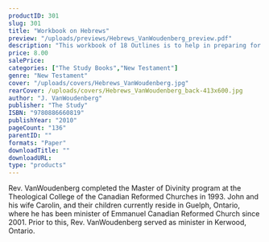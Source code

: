 ```yaml
---
productID: 301
slug: 301
title: "Workbook on Hebrews"
preview: "/uploads/previews/Hebrews_VanWoudenberg_preview.pdf"
description: "This workbook of 18 Outlines is to help in preparing for and participating in Bible study. It is comprised of questions that look at what the text of Hebrews says and how it should function in our lives."
price: 8.00
salePrice: 
categories: ["The Study Books","New Testament"]
genre: "New Testament"
cover: "/uploads/covers/Hebrews_VanWoudenberg.jpg"
rearCover: /uploads/covers/Hebrews_VanWoudenberg_back-413x600.jpg
author: "J. VanWoudenberg"
publisher: "The Study"
ISBN: "9780886660819"
publishYear: "2010"
pageCount: "136"
parentID: ""
formats: "Paper"
downloadTitle: ""
downloadURL: 
type: "products"
---
```

Rev. VanWoudenberg completed the Master of Divinity program at the Theological College of the Canadian Reformed Churches in 1993. John and his wife Carolin, and their children currently reside in Guelph, Ontario, where he has been minister of Emmanuel Canadian Reformed Church since 2001. Prior to this, Rev. VanWoudenberg served as minister in Kerwood, Ontario.